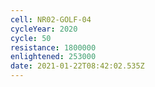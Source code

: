 ```yaml
---
cell: NR02-GOLF-04
cycleYear: 2020
cycle: 50
resistance: 1800000
enlightened: 253000
date: 2021-01-22T08:42:02.535Z
---
```

